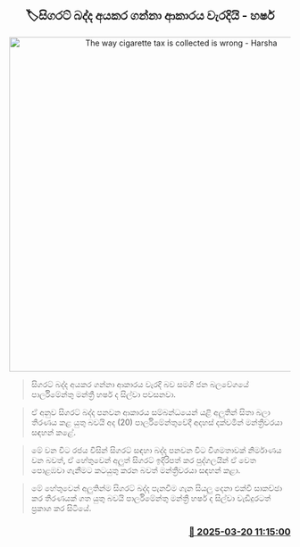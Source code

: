<p align='center'><b><h2 align='center' title='The way cigarette tax is collected is wrong - Harsha'>🏷සිගරට් බද්ද අයකර ගන්නා ආකාරය වැරදියි - හර්ෂ</h2></b></p>
<p align='center'><img src='https://helakuru.sgp1.cdn.digitaloceanspaces.com/esana/images/lib/harsha-de-silva-budget-2025-t.jpg' width='600' alt='The way cigarette tax is collected is wrong - Harsha'></p>

> සිගරට් බද්ද අයකර ගන්නා ආකාරය වැරදි බව සමගි ජන බලවේගයේ පාර්ලිමේන්තු මන්ත්‍රී හර්ෂ ද සිල්වා පවසනවා.

> ඒ අනුව සිගරට් බද්ද පනවන ආකාරය සම්බන්ධයෙන් යළි අලුතින් සිතා බලා තීරණය කළ යුතු බවයි අද (20) පාර්ලිමේන්තුවේදී අදහස් දක්වමින් මන්ත්‍රීවරයා සඳහන් කළේ.

> මේ වන විට රජය විසින් සිගරට් සඳහා බද්ද පනවන විට විශමතාවක් නිර්මාණය වන බවත්, ඒ හේතුවෙන් අලුත් සිගරට් ඉදිරිපත් කර පුද්ගලයින් ඒ වෙත පොළඹවා ගැනීමට කටයුතු කරන බවත් මන්ත්‍රීවරයා සඳහන් කළා.

> මේ හේතුවෙන් අලුතින්ම සිගරට් බද්ද පැනවීම ගැන සියලු දෙනා එක්වී සාකච්ඡා කර තීරණයක් ගත යුතු බවයි පාර්ලිමේන්තු මන්ත්‍රී හර්ෂ ද සිල්වා වැඩිදුරටත් ප්‍රකාශ කර සිටියේ.



<h3 align='right'><a href='https://www.helakuru.lk/esana/p/108486/'>📅 2025-03-20 11:15:00</a></h3>
